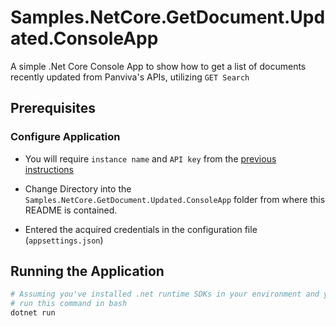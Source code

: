 # Samples.NetCore.GetDocument.Updated.ConsoleApp

A simple .Net Core Console App to show how to get a list of documents recently updated from Panviva's APIs, utilizing `GET Search`

## Prerequisites

### Configure Application

- You will require `instance name` and `API key` from the [previous instructions](../README.md#how-to-get-credentials)

- Change Directory into the `Samples.NetCore.GetDocument.Updated.ConsoleApp` folder from where this README is contained.

- Entered the acquired credentials in the configuration file (`appsettings.json`)

## Running the Application

```bash
# Assuming you've installed .net runtime SDKs in your environment and you are in correct directory
# run this command in bash
dotnet run
```

